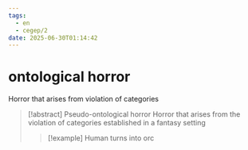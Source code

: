 ```yaml
---
tags:
  - en
  - cegep/2
date: 2025-06-30T01:14:42
---
```


# ontological horror

Horror that arises from violation of categories

> [!abstract] Pseudo-ontological horror
> Horror that arises from the violation of categories established in a fantasy setting
> 
> > [!example] Human turns into orc

